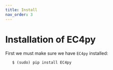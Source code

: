 ```yaml
---
title: Install
nav_order: 3
---
```


Installation of EC4py
============

First we must make sure we have ``EC4py`` installed:


```
   $ (sudo) pip install EC4py
```
  